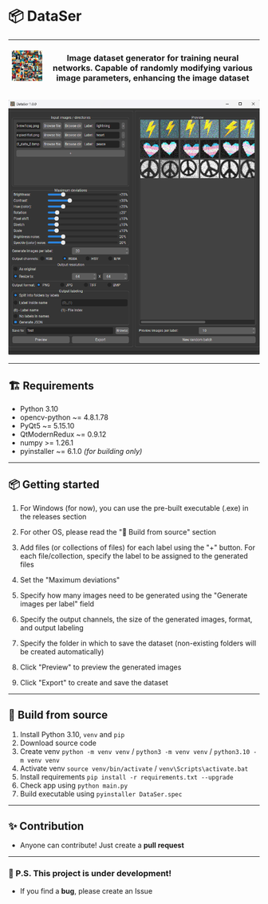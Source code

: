 # 📦 DataSer

| <img src="icon.png" alt="GPT-Telegramus logo" width="200"/> | <h3>Image dataset generator for training neural networks. Capable of randomly modifying various image parameters, enhancing the image dataset</h3> |
|-------------------------------------------------------------|:--------------------------------------------------------------------------------------------------------------------------------------------------:|

![]( Screenshot.png)

----------

## 🏗️ Requirements

- Python 3.10
- opencv-python ~= 4.8.1.78
- PyQt5 ~= 5.15.10
- QtModernRedux ~= 0.9.12
- numpy >= 1.26.1
- pyinstaller ~= 6.1.0 *(for building only)*

----------

## 📦 Getting started

1. For Windows (for now), you can use the pre-built executable (.exe) in the releases section
2. For other OS, please read the "🔨 Build from source" section


1. Add files (or collections of files) for each label using the "+" button. For each file/collection, specify the label to be assigned to the generated files
2. Set the "Maximum deviations"
3. Specify how many images need to be generated using the "Generate images per label" field
4. Specify the output channels, the size of the generated images, format, and output labeling
5. Specify the folder in which to save the dataset (non-existing folders will be created automatically)
6. Click "Preview" to preview the generated images
7. Click "Export" to create and save the dataset

----------

## 🔨 Build from source

1. Install Python 3.10, `venv` and `pip`
2. Download source code
3. Create venv `python -m venv venv` / `python3 -m venv venv` / `python3.10 -m venv venv`
4. Activate venv `source venv/bin/activate` / `venv\Scripts\activate.bat`
5. Install requirements `pip install -r requirements.txt --upgrade`
6. Check app using `python main.py`
7. Build executable using `pyinstaller DataSer.spec`

----------

## ✨ Contribution

- Anyone can contribute! Just create a **pull request**

----------

### 🚧 P.S. This project is under development!

- If you find a **bug**, please create an Issue
